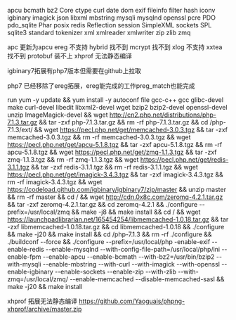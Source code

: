apcu
bcmath
bz2
Core
ctype
curl
date
dom
exif
fileinfo
filter
hash
iconv
igbinary
imagick
json
libxml
mbstring
mysqli
mysqlnd
openssl
pcre
PDO
pdo_sqlite
Phar
posix
redis
Reflection
session
SimpleXML
sockets
SPL
sqlite3
standard
tokenizer
xml
xmlreader
xmlwriter
zip
zlib
zmq

apc 更新为apcu
ereg 不支持
hybrid 找不到
mcrypt 找不到
xlog 不支持
xxtea 找不到
protobuf 装不上
xhprof 无法静态编译

igbinary7拓展有php7版本但需要在github上拉取

php7 已经移除了ereg拓展，ereg能完成的工作preg_match也能完成

run yum -y update && yum install -y autoconf file gcc-c++ gcc glibc-devel make curl-devel libedit libxml2-devel wget bzip2 bzip2-devel openssl-devel unzip ImageMagick-devel && wget http://cn2.php.net/distributions/php-7.1.3.tar.gz && tar -zxf php-7.1.3.tar.gz && rm -rf php-7.1.3.tar.gz && cd /php-7.1.3/ext/ && wget https://pecl.php.net/get/memcached-3.0.3.tgz && tar -zxf memcached-3.0.3.tgz && rm -rf memcached-3.0.3.tgz && wget https://pecl.php.net/get/apcu-5.1.8.tgz && tar -zxf apcu-5.1.8.tgz && rm -rf apcu-5.1.8.tgz && wget https://pecl.php.net/get/zmq-1.1.3.tgz && tar -zxf zmq-1.1.3.tgz && rm -rf zmq-1.1.3.tgz && wget https://pecl.php.net/get/redis-3.1.1.tgz && tar -zxf redis-3.1.1.tgz && rm -rf redis-3.1.1.tgz && wget https://pecl.php.net/get/imagick-3.4.3.tgz && tar -zxf imagick-3.4.3.tgz && rm -rf imagick-3.4.3.tgz && wget https://codeload.github.com/igbinary/igbinary7/zip/master && unzip master && rm -rf master && cd / && wget http://cdn.0x8c.com/zeromq-4.2.1.tar.gz && tar -zxf zeromq-4.2.1.tar.gz && cd zeromq-4.2.1 && ./configure --prefix=/usr/local/zmq && make -j8 && make install && cd / && wget https://launchpadlibrarian.net/165454254/libmemcached-1.0.18.tar.gz && tar -zxf libmemcached-1.0.18.tar.gz && cd libmemcached-1.0.18 && ./configure && make -j20 && make install && cd /php-7.1.3 && rm -rf ./configure && ./buildconf --force && ./configure --prefix=/usr/local/php -enable-exif --enable-redis --enable-mysqlnd --with-config-file-path=/usr/local/php/ini --enable-fpm --enable-apcu --enable-bcmath --with-bz2=/usr/bin/bzip2 --with-mysqli --enable-mbstring --with-curl --with-imagick --with-openssl --enable-igbinary --enable-sockets --enable-zip --with-zlib --with-zmq=/usr/local/zmq/ --enable-memcached --disable-memcached-sasl  && make -j20 && make install

xhprof 拓展无法静态编译
https://github.com/Yaoguais/phpng-xhprof/archive/master.zip

